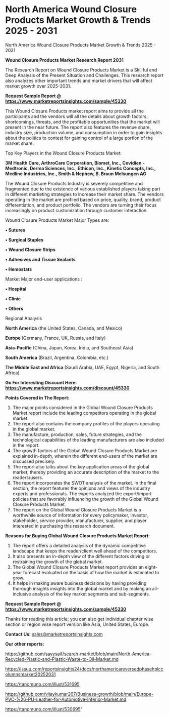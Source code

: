 # North America Wound Closure Products Market Growth & Trends 2025 - 2031
North America Wound Closure Products Market Growth & Trends 2025 - 2031

<strong>Wound Closure Products Market Research Report 2031</strong>

The Research Report on Wound Closure Products Market is a Skillful and Deep Analysis of the Present Situation and Challenges. This research report also analyzes other important trends and market drivers that will affect market growth over 2025-2031.

<strong>Request Sample Report @ <a href=https://www.marketreportsinsights.com/sample/45330>https://www.marketreportsinsights.com/sample/45330</a></strong>

This Wound Closure Products market report aims to provide all the participants and the vendors will all the details about growth factors, shortcomings, threats, and the profitable opportunities that the market will present in the near future. The report also features the revenue share, industry size, production volume, and consumption in order to gain insights about the politics to contest for gaining control of a large portion of the market share.

Top Key Players in the Wound Closure Products Market:

<strong>3M Health Care, ArthroCare Corporation, Biomet, Inc., Covidien - Medtronic, Derma Sciences, Inc., Ethicon, Inc., Kinetic Concepts, Inc., Medline Industries, Inc., Smith & Nephew, B. Braun Melsungen AG</strong>

The Wound Closure Products Industry is severely competitive and fragmented due to the existence of various established players taking part in different marketing strategies to increase their market share. The vendors operating in the market are profiled based on price, quality, brand, product differentiation, and product portfolio. The vendors are turning their focus increasingly on product customization through customer interaction.

Wound Closure Products Market Major Types are:

<strong>•  Sutures

•  Surgical Staples

•  Wound Closure Strips

•  Adhesives and Tissue Sealants

•  Hemostats</strong>

Market Major end-user applications :

<strong>•  Hospital

•  Clinic

•  Others</strong>

Regional Analysis

</u><strong><b>North America</b></strong> (the United States, Canada, and Mexico)

<strong><b>Europe </b></strong>(Germany, France, UK, Russia, and Italy)

<strong><b>Asia-Pacific</b></strong> (China, Japan, Korea, India, and Southeast Asia)

<strong><b>South America</b></strong> (Brazil, Argentina, Colombia, etc.)

<strong><b>The Middle East and Africa</b></strong> (Saudi Arabia, UAE, Egypt, Nigeria, and South Africa)

<strong>Go For Interesting Discount Here: <a href=https://www.marketreportsinsights.com/discount/45330>https://www.marketreportsinsights.com/discount/45330</a></strong>

<strong>Points Covered in The Report:</strong>
<ol>
  <li>The major points considered in the Global Wound Closure Products Market report include the leading competitors operating in the global market.</li>
  <li>The report also contains the company profiles of the players operating in the global market.</li>
  <li>The manufacture, production, sales, future strategies, and the technological capabilities of the leading manufacturers are also included in the report.</li>
  <li>The growth factors of the Global Wound Closure Products Market are explained in-depth, wherein the different end-users of the market are discussed precisely.</li>
  <li>The report also talks about the key application areas of the global market, thereby providing an accurate description of the market to the readers/users.</li>
  <li>The report incorporates the SWOT analysis of the market. In the final section, the report features the opinions and views of the industry experts and professionals. The experts analyzed the export/import policies that are favorably influencing the growth of the Global Wound Closure Products Market.</li>
  <li>The report on the Global Wound Closure Products Market is a worthwhile source of information for every policymaker, investor, stakeholder, service provider, manufacturer, supplier, and player interested in purchasing this research document.</li>
</ol>
<strong>Reasons for Buying Global Wound Closure Products Market Report:</strong>

<ol>
  <li>The report offers a detailed analysis of the dynamic competitive landscape that keeps the reader/client well ahead of the competitors.</li>
  <li>It also presents an in-depth view of the different factors driving or restraining the growth of the global market.</li>
  <li>The Global Wound Closure Products Market report provides an eight-year forecast evaluated on the basis of how the market is estimated to grow.</li>
  <li>It helps in making aware business decisions by having providing thorough insights insights into the global market and by making an all-inclusive analysis of the key market segments and sub-segments.</li>
</ol>
<strong>Request Sample Report @ <a href=https://www.marketreportsinsights.com/sample/45330>https://www.marketreportsinsights.com/sample/45330</a></strong>


Thanks for reading this article; you can also get individual chapter wise section or region wise report version like Asia, United States, Europe.

<strong>Contact Us:</strong>
sales@marketreportsinsights.com

<strong>Our other reports:</strong>

<a href=https://github.com/sayysaif/search-market/blob/main/North-America-Recycled-Plastic-and-Plastic-Waste-to-Oil-Market.md>https://github.com/sayysaif/search-market/blob/main/North-America-Recycled-Plastic-and-Plastic-Waste-to-Oil-Market.md</a>

<a href=https://issuu.com/reportsinsights24/docs/northamericareversedphasehplccolumnsmarket20252031>https://issuu.com/reportsinsights24/docs/northamericareversedphasehplccolumnsmarket20252031</a>

<a href=https://tanomuno.com/illust/531695>https://tanomuno.com/illust/531695</a>

<a href=https://github.com/vijaykumar207/Business-growth/blob/main/Europe-PVC-%26-PU-Leather-for-Automotive-Interior-Market.md>https://github.com/vijaykumar207/Business-growth/blob/main/Europe-PVC-%26-PU-Leather-for-Automotive-Interior-Market.md</a>

<a href=https://tanomuno.com/illust/530695>https://tanomuno.com/illust/530695</a>"
